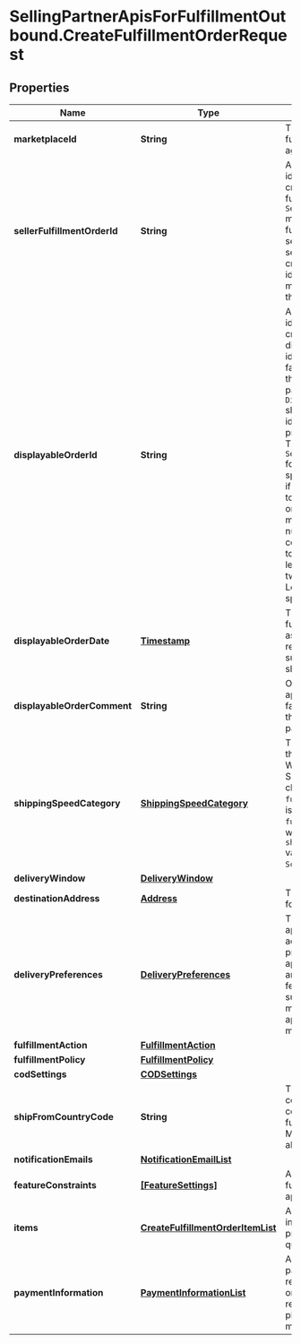 # SellingPartnerApisForFulfillmentOutbound.CreateFulfillmentOrderRequest

## Properties
Name | Type | Description | Notes
------------ | ------------- | ------------- | -------------
**marketplaceId** | **String** | The marketplace the fulfillment order is placed against. | [optional] 
**sellerFulfillmentOrderId** | **String** | A fulfillment order identifier that the seller creates to track their fulfillment order. The `SellerFulfillmentOrderId` must be unique for each fulfillment order that a seller creates. If the seller's system already creates unique order identifiers, then these might be good values for them to use. | 
**displayableOrderId** | **String** | A fulfillment order identifier that the seller creates. This value displays as the order identifier in recipient-facing materials such as the outbound shipment packing slip. The value of `DisplayableOrderId` should match the order identifier that the seller provides to the recipient. The seller can use the `SellerFulfillmentOrderId` for this value or they can specify an alternate value if they want the recipient to reference an alternate order identifier.  The value must be an alpha-numeric or ISO 8859-1 compliant string from one to 40 characters in length. Cannot contain two spaces in a row. Leading and trailing white space is removed. | 
**displayableOrderDate** | [**Timestamp**](Timestamp.md) | The date and time of the fulfillment order. Displays as the order date in recipient-facing materials such as the outbound shipment packing slip. | 
**displayableOrderComment** | **String** | Order-specific text that appears in recipient-facing materials such as the outbound shipment packing slip. | 
**shippingSpeedCategory** | [**ShippingSpeedCategory**](ShippingSpeedCategory.md) | The shipping method for the fulfillment order. When this value is ScheduledDelivery, choose Ship for the `fulfillmentAction`. Hold is not a valid `fulfillmentAction` value when the `shippingSpeedCategory` value is `ScheduledDelivery`. | 
**deliveryWindow** | [**DeliveryWindow**](DeliveryWindow.md) |  | [optional] 
**destinationAddress** | [**Address**](Address.md) | The destination address for the fulfillment order. | 
**deliveryPreferences** | [**DeliveryPreferences**](DeliveryPreferences.md) | The delivery preferences applied to the destination address. These preferences will be applied when possible and are best effort. This feature is currently supported only in the JP marketplace and not applicable for other marketplaces. | [optional] 
**fulfillmentAction** | [**FulfillmentAction**](FulfillmentAction.md) |  | [optional] 
**fulfillmentPolicy** | [**FulfillmentPolicy**](FulfillmentPolicy.md) |  | [optional] 
**codSettings** | [**CODSettings**](CODSettings.md) |  | [optional] 
**shipFromCountryCode** | **String** | The two-character country code for the country from which the fulfillment order ships. Must be in ISO 3166-1 alpha-2 format. | [optional] 
**notificationEmails** | [**NotificationEmailList**](NotificationEmailList.md) |  | [optional] 
**featureConstraints** | [**[FeatureSettings]**](FeatureSettings.md) | A list of features and their fulfillment policies to apply to the order. | [optional] 
**items** | [**CreateFulfillmentOrderItemList**](CreateFulfillmentOrderItemList.md) | A list of items to include in the fulfillment order preview, including quantity. | 
**paymentInformation** | [**PaymentInformationList**](PaymentInformationList.md) | An array of various payment attributes related to this fulfillment order. This property is required if the order is placed against the India marketplace. | [optional] 


